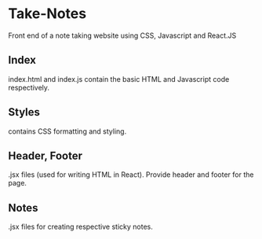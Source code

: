 # Take-Notes
Front end of a note taking website using CSS, Javascript and React.JS

## Index
index.html and index.js contain the basic HTML and Javascript code respectively.

## Styles
contains CSS formatting and styling.

## Header, Footer
.jsx files (used for writing HTML in React). Provide header and footer for the page.

## Notes
.jsx files for creating respective sticky notes.
